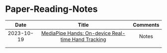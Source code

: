 # Paper-Reading-Notes

|Date|Title|Comments|
|:-:|:-:|:-:|
|2023-10-19|[MediaPipe Hands: On-device Real-time Hand Tracking](https://arxiv.org/abs/2006.10214)|Notes|
|   |   |   |
|   |   |   |
